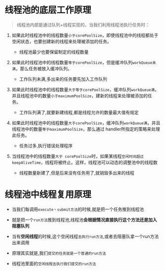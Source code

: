 # 线程池的底层⼯作原理 

> 线程池内部是通过队列+线程实现的，当我们利⽤线程池执⾏任务时： 

1. 如果此时线程池中的线程数量`⼩于corePoolSize`，即使线程池中的线程都处于空闲状态，也要创建新的线程来处理被添加的任务。 
   - 线程池最少也要保留制定的线程数量

2. 如果此时线程池中的线程数量`等于corePoolSize`，但是缓冲队列`workQueue未满`，那么任务被放⼊缓冲队列。 
   - 工作队列未满,多出来的任务要先加入工作队列

3. 如果此时线程池中的线程数量`⼤于等于corePoolSize`，缓冲队列`workQueue满`，并且线程池中的数量`⼩于maximumPoolSize`，建新的线程来处理被添加的任务。 
   - 工作队列满了,就要新建线程,都是线程允许的数量最大值有规定

4. 如果此时线程池中的线程数量`⼤于corePoolSize`，缓冲队列`workQueue满`，并且线程池中的数量`等于maximumPoolSize`，那么通过 handler所指定的策略来处理此任务。 
   - 任务过多,执行错误处理程序

5. 当线程池中的线程数量`⼤于 corePoolSize`时，如果某线程`空闲时间超过keepAliveTime`，线程将被终⽌。这样，线程池可以动态的调整池中的线程数
   - 线程数量新建了,但是后来没有任务用了,就销毁多出来的线程

# 线程池中线程复⽤原理 

- 当我们每调用`execute丶submit方法`的时候,就是把一个任务推到线程池
- 就是把一个`run方法`推到线程池,线程池**会根据情况直接执行这个方法还是加入阻塞队列**

- 当有**空闲线程**的时候,这个空闲线程`去执行run方法`,或者去阻塞队拿一个run方法出来调用

- 原理其实就是,我们`提交的任务就是一个普通的run方法`
- 线程池里面的`空闲线程去执行我们提交的run方法`